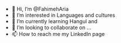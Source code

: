 - 👋 Hi, I’m @FahimehAria
- 👀 I’m interested in Languages and cultures
- 🌱 I’m currently learning Hangul and 
- 💞️ I’m looking to collaborate on ...
- 📫 How to reach me my LinkedIn page

<!---
FahimehAria/FahimehAria is a ✨ Writer ✨ repository because its `README.md` (this file) appears on your GitHub profile.
You can click the Preview link to take a look at your changes.
--->
